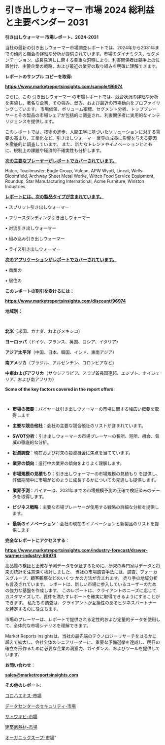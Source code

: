 # 引き出しウォーマー 市場 2024 総利益と主要ベンダー 2031

<strong>引き出しウォーマー 市場レポート、2024-2031</strong>

当社の最新の引き出しウォーマー市場調査レポートでは、2024年から2031年までの傾向と機会の詳細な分析が提供されています。市場のダイナミクス、セグメンテーション、成長見通しに関する貴重な洞察により、利害関係者は競争上の位置付け、主要企業の戦略、および最近の業界の取り組みを明確に理解できます。



<strong>レポートのサンプル コピーを取得:</strong> <a href=https://www.marketreportsinsights.com/sample/96974>

<strong><u>https://www.marketreportsinsights.com/sample/96974</u></strong></a>

さらに、この 引き出しウォーマー の市場レポートでは、競合状況の詳細な分析を実施し、著名な企業、その強み、弱み、および最近の市場動向をプロファイリングしています。 市場価値、ボリューム指標、セグメント分析、トッププレーヤーとその製品の市場シェアが包括的に調査され、利害関係者に実用的なインテリジェンスを提供します。

このレポートでは、技術の進歩、人間工学に基づいたソリューションに対する需要の高まり、工業化など、引き出しウォーマー 業界の成長に影響を与える要因を徹底的に調査しています。 また、新たなトレンドやイノベーションとともに、規制上の課題や経済的不確実性も分析します。



<strong><u>次の主要なプレーヤーがレポートでカバーされています。</u></strong>

Hatco, Toastmaster, Eagle Group, Vulcan, APW Wyott, Lincat, Wells-Bloomfield, Archway Sheet Metal Works, Wittco Food Service Equipment, Roundup, Star Manufacturing International, Acme Furniture, Winston Industries



<strong><u><b>レポートには、次の製品タイプが含まれています。</b></u></strong>

• スプリット引き出しウォーマー

• フリースタンディング引き出しウォーマー

• 対流引き出しウォーマー

• 組み込み引き出しウォーマー

• ライス引き出しウォーマー



<strong><u><b>次のアプリケーションがレポートでカバーされています。</b></u></strong>

• 商業の

• 居住の



<strong><b>このレポートの割引を受けるには：</b></strong>

<a href=https://www.marketreportsinsights.com/discount/96974>

<strong><u>https://www.marketreportsinsights.com/discount/96974</u></strong></a>



<strong>地域別：</strong>

<strong> </strong>



<strong>北米</strong>（米国、カナダ、およびメキシコ）



<strong>ヨーロッパ</strong>（ドイツ、フランス、英国、ロシア、イタリア）



<strong>アジア太平洋</strong>（中国、日本、韓国、インド、東南アジア）



<strong>南アメリカ</strong>（ブラジル、アルゼンチン、コロンビアなど）



<strong>中東およびアフリカ</strong>（サウジアラビア、アラブ首長国連邦、エジプト、ナイジェリア、および南アフリカ）



<strong>Some of the key factors covered in the report offers:</strong>

<strong> </strong>
<ul>
  <li>

<strong>市場の概要</strong>：バイヤーは引き出しウォーマーの市場に関する幅広い概要を取得します</li>
  <li>

<strong>主要な競合他社</strong>：会社の主要な競合他社のリストが含まれています。</li>
  <li>

<strong>SWOT分析</strong>：引き出しウォーマーの市場プレーヤーの長所、短所、機会、脅威の徹底的な分析。</li>
  <li>

<strong>投資調査</strong>：現在および将来の投資機会に焦点を当てています。</li>
  <li>

<strong>業界の傾向</strong>：進行中の業界の傾向をよりよく理解します。</li>
  <li>

<strong>市場規模の見積もり</strong>：引き出しウォーマーの市場規模の見積もり を提供し、評価期間中に市場がどのように成長するかについての見通しも提供します。</li>
  <li>

<strong>業界予測</strong>：バイヤーは、2031年までの市場規模予測の正確で検証済みのデータを取得します。</li>
  <li>

<strong>ビジネス戦略</strong>：主要な市場プレーヤーが使用する戦略の詳細な分析を提供します。</li>
  <li>

<strong>最新のイノベーション</strong>：会社の現在のイノベーションと新製品のリストを提供します</li>
</ul>


<strong>完全なレポートにアクセスする</strong>：

<a href=https://www.marketreportsinsights.com/industry-forecast/drawer-warmer-industry-96974>

<strong><u>https://www.marketreportsinsights.com/industry-forecast/drawer-warmer-industry-96974</u></strong></a>

高品質の検証と正確な予測データを保証するために、研究の専門家はデータと将来の統計を注意深く検討しました。 当社の市場調査手法には、調査、フォーカスグループ、顧客観察などのいくつ かの方法が含まれます。 売り手の地域分析も言及されています。 レポートは、新しい市場に参入しているユーザーのための強力な基盤を作成します。 このレポートは、クライアントのニーズに応じてカスタマイズして、要件を満たすレポートを確実に取得できるようにすることができます。 私たちの調査は、クライアントが互換性のあるビジネスパートナーを特定するのに役立ちます。

市場のプレーヤーは、レポートで提供される定性的および定量的データを使用して、全体的な市場シナリオを理解できます。

Market Reports Insightsは、当社の最先端のテクノロジーリサーチをはるかに超えて拡大し、会社全体のシニアリーダーに、重要な予備選挙を達成し、明日の確立を形作るために必要な企業の洞察力、ガイダンス、およびツールを提供しています。



<strong><b>お問い合わせ</b></strong>：

<a href=mailto:sales@marketreportsinsights.com>

<strong><u>sales@marketreportsinsights.com</u></strong></a>



<strong>その他のレポート:</strong>

<a href=https://www.linkedin.com/pulse/コロハエキス-市場-2023-総合分析と事業成長戦略-2030-consumer-connection-collective-360-vfrpf/>コロハエキス-市場</a>

<a href=https://www.linkedin.com/pulse/データセンターのセキュリティ-市場-2023-収益と成長ドライバー-2030-7bitf/>データセンターのセキュリティ-市場</a>

<a href=https://www.linkedin.com/pulse/サトウキビ-市場-2023-総合分析と事業成長戦略-2030-pr-news-hub-qtstf/>サトウキビ-市場</a>

<a href=https://www.linkedin.com/pulse/建築断熱材-市場-2023-swot-分析と成長率-2030-data-dive-discoveries-24-analysis-xsb9f/>建築断熱材-市場</a>

<a href=https://www.linkedin.com/pulse/オーガニックスープ-市場-2023-総利益と主要ベンダー-2030-analytics-achievers-24-analysis-j3z7f/>オーガニックスープ-市場</a>"
